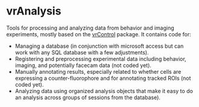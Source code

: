 # vrAnalysis
Tools for processing and analyzing data from behavior and imaging experiments,
mostly based on the [vrControl](https://github.com/landoskape/vrControl) 
package. It contains code for:

- Managing a database (in conjunction with microsoft access but can work with
  any SQL database with a few adjustments). 
- Registering and preprocessing experimental data including behavior, imaging,
  and potentially facecam data (not coded yet). 
- Manually annotating results, especially related to whether cells are 
  expressing a counter-fluorophore and for annotating tracked ROIs (not coded
  yet). 
- Analyzing data using organized analysis objects that make it easy to do an
  analysis across groups of sessions from the database). 
  

